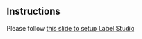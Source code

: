 ## Instructions

Please follow [this slide to setup Label Studio](https://docs.google.com/presentation/d/1AauAHuO26X-bnEtdEhZp7AdlYtIaOST7TExKiXTRPiA/edit?usp=sharing)
